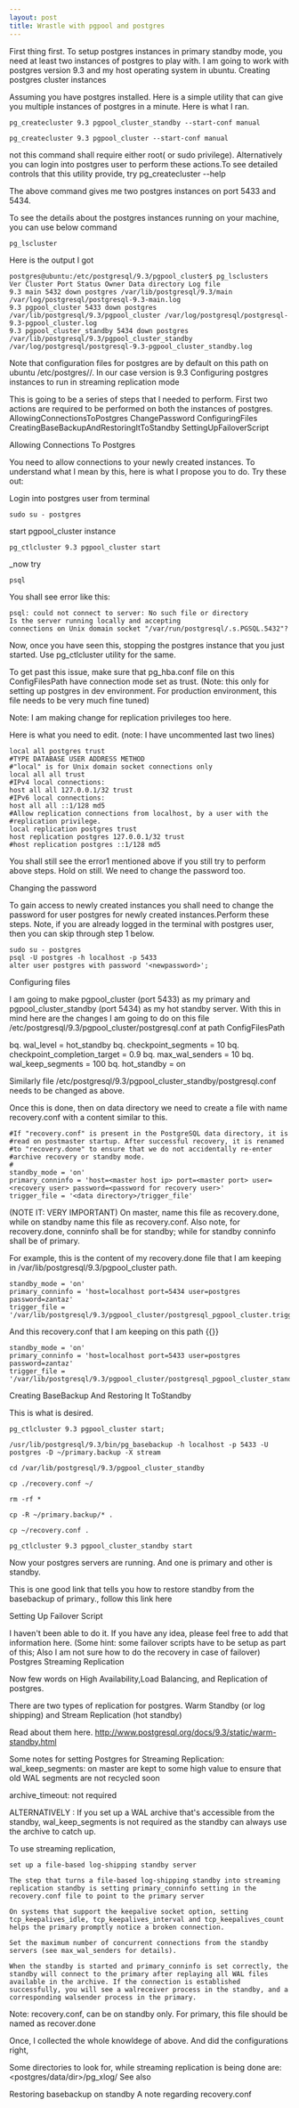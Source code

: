 ```yaml
---
layout: post
title: Wrastle with pgpool and postgres
---
```

First thing first. To setup postgres instances in primary standby mode, you need at least two instances of postgres to play with. I am going to work with postgres version 9.3 and my host operating system in ubuntu.
Creating postgres cluster instances

Assuming you have postgres installed. Here is a simple utility that can give you multiple instances of postgres in a minute. Here is what I ran.

    pg_createcluster 9.3 pgpool_cluster_standby --start-conf manual

    pg_createcluster 9.3 pgpool_cluster --start-conf manual

not this command shall require either root( or sudo privilege). Alternatively you can login into postgres user to perform these actions.To see detailed controls that this utility provide, try pg_createcluster --help

The above command gives me two postgres instances on port 5433 and 5434.

To see the details about the postgres instances running on your machine, you can use below command

    pg_lscluster

Here is the output I got

    postgres@ubuntu:/etc/postgresql/9.3/pgpool_cluster$ pg_lsclusters
    Ver Cluster Port Status Owner Data directory Log file
    9.3 main 5432 down postgres /var/lib/postgresql/9.3/main /var/log/postgresql/postgresql-9.3-main.log
    9.3 pgpool_cluster 5433 down postgres /var/lib/postgresql/9.3/pgpool_cluster /var/log/postgresql/postgresql-9.3-pgpool_cluster.log
    9.3 pgpool_cluster_standby 5434 down postgres /var/lib/postgresql/9.3/pgpool_cluster_standby /var/log/postgresql/postgresql-9.3-pgpool_cluster_standby.log

Note that configuration files for postgres are by default on this path on ubuntu /etc/postgres/<version>/. In our case version is 9.3
Configuring postgres instances to run in streaming replication mode

This is going to be a series of steps that I needed to perform. First two actions are required to be performed on both the instances of postgres.
AllowingConnectionsToPostgres
ChangePassword
ConfiguringFiles
CreatingBaseBackupAndRestoringItToStandby
SettingUpFailoverScript

Allowing Connections To Postgres

You need to allow connections to your newly created instances. To understand what I mean by this, here is what I propose you to do. Try these out:

Login into postgres user from terminal

    sudo su - postgres

start pgpool_cluster instance

    pg_ctlcluster 9.3 pgpool_cluster start

_now try

    psql

You shall see error like this:

    psql: could not connect to server: No such file or directory
    Is the server running locally and accepting
    connections on Unix domain socket "/var/run/postgresql/.s.PGSQL.5432"?

Now, once you have seen this, stopping the postgres instance that you just started. Use pg_ctlcluster utility for the same.

To get past this issue, make sure that pg_hba.conf file on this ConfigFilesPath have connection mode set as trust. (Note: this only for setting up postgres in dev environment. For production environment, this file needs to be very much fine tuned)

Note: I am making change for replication privileges too here.

Here is what you need to edit. (note: I have uncommented last two lines)

    local all postgres trust
    #TYPE DATABASE USER ADDRESS METHOD
    #"local" is for Unix domain socket connections only
    local all all trust
    #IPv4 local connections:
    host all all 127.0.0.1/32 trust
    #IPv6 local connections:
    host all all ::1/128 md5
    #Allow replication connections from localhost, by a user with the
    #replication privilege.
    local replication postgres trust
    host replication postgres 127.0.0.1/32 trust
    #host replication postgres ::1/128 md5

You shall still see the error1 mentioned above if you still try to perform above steps. Hold on still. We need to change the password too.

Changing the password

To gain access to newly created instances you shall need to change the password for user postgres for newly created instances.Perform these steps. Note, if you are already logged in the terminal with postgres user, then you can skip through step 1 below.

    sudo su - postgres
    psql -U postgres -h localhost -p 5433
    alter user postgres with password '<newpassword>';

Configuring files

I am going to make pgpool_cluster (port 5433) as my primary and pgpool_cluster_standby (port 5434) as my hot standby server. With this in mind here are the changes I am going to do on this file /etc/postgresql/9.3/pgpool_cluster/postgresql.conf at path ConfigFilesPath

bq. wal_level = hot_standby
bq. checkpoint_segments = 10
bq. checkpoint_completion_target = 0.9
bq. max_wal_senders = 10
bq. wal_keep_segments = 100
bq. hot_standby = on

Similarly file /etc/postgresql/9.3/pgpool_cluster_standby/postgresql.conf needs to be changed as above.

Once this is done, then on data directory we need to create a file with name recovery.conf with a content similar to this.

    #If "recovery.conf" is present in the PostgreSQL data directory, it is
    #read on postmaster startup. After successful recovery, it is renamed
    #to "recovery.done" to ensure that we do not accidentally re-enter
    #archive recovery or standby mode.
    #
    standby_mode = 'on'
    primary_conninfo = 'host=<master host ip> port=<master port> user=<recovery user> password=<password for recovery user>'
    trigger_file = '<data directory>/trigger_file'

(NOTE IT: VERY IMPORTANT) On master, name this file as recovery.done, while on standby name this file as recovery.conf. Also note, for recovery.done, conninfo shall be for standby; while for standby conninfo shall be of primary.

For example, this is the content of my recovery.done file that I am keeping in /var/lib/postgresql/9.3/pgpool_cluster path.

    standby_mode = 'on'
    primary_conninfo = 'host=localhost port=5434 user=postgres password=zantaz'
    trigger_file = '/var/lib/postgresql/9.3/pgpool_cluster/postgresql_pgpool_cluster.trigger'

And this recovery.conf that I am keeping on this path {{}}

    standby_mode = 'on'
    primary_conninfo = 'host=localhost port=5433 user=postgres password=zantaz'
    trigger_file = '/var/lib/postgresql/9.3/pgpool_cluster/postgresql_pgpool_cluster_standby.trigger'

Creating BaseBackup And Restoring It ToStandby

This is what is desired.

    pg_ctlcluster 9.3 pgpool_cluster start;

    /usr/lib/postgresql/9.3/bin/pg_basebackup -h localhost -p 5433 -U postgres -D ~/primary.backup -X stream

    cd /var/lib/postgresql/9.3/pgpool_cluster_standby

    cp ./recovery.conf ~/

    rm -rf *

    cp -R ~/primary.backup/* .

    cp ~/recovery.conf .

    pg_ctlcluster 9.3 pgpool_cluster_standby start

Now your postgres servers are running. And one is primary and other is standby.

This is one good link that tells you how to restore standby from the basebackup of primary., follow this link here

Setting Up Failover Script

I haven't been able to do it. If you have any idea, please feel free to add that information here. (Some hint: some failover scripts have to be setup as part of this; Also I am not sure how to do the recovery in case of failover)
Postgres Streaming Replication

Now few words on High Availability,Load Balancing, and Replication of
postgres.

There are two types of replication for postgres. Warm Standby (or log
shipping) and Stream Replication (hot standby)

Read about them here. http://www.postgresql.org/docs/9.3/static/warm-standby.html

Some notes for setting Postgres for Streaming Replication:
wal_keep_segments: on master are kept to some high value to ensure
that old WAL segments are not recycled soon

archive_timeout: not required

ALTERNATIVELY : If you set up a WAL archive that's accessible from the
standby, wal_keep_segments is not required as the standby can always
use the archive to catch up.

To use streaming replication,

    set up a file-based log-shipping standby server

    The step that turns a file-based log-shipping standby into streaming
    replication standby is setting primary_conninfo setting in the
    recovery.conf file to point to the primary server

    On systems that support the keepalive socket option, setting
    tcp_keepalives_idle, tcp_keepalives_interval and tcp_keepalives_count
    helps the primary promptly notice a broken connection.

    Set the maximum number of concurrent connections from the standby
    servers (see max_wal_senders for details).

    When the standby is started and primary_conninfo is set correctly, the
    standby will connect to the primary after replaying all WAL files
    available in the archive. If the connection is established
    successfully, you will see a walreceiver process in the standby, and a
    corresponding walsender process in the primary.

Note: recovery.conf, can be on standby only. For primary, this file should be
named as recover.done

Once, I collected the whole knowldege of above. And did the configurations
right,

Some directories to look for, while streaming replication is being done are:
<postgres/data/dir>/pg_xlog/
See also

Restoring basebackup on standby
A note regarding recovery.conf
